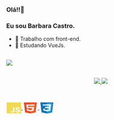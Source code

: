 ### Olá!!👋
### Eu sou Barbara Castro.

- 🔭 Trabalho com front-end.
- 🌱 Estudando VueJs.

 ##
 
  <div>
    <a href="https://www.linkedin.com/in/barbara-castro-61348b207/" target="_blank"><img src="https://img.shields.io/badge/-LinkedIn-%230077B5?style=for-the-badge&logo=linkedin&logoColor=white" target="_blank"></a>
  </div>
  
##

  <div align="center">
    <a href="https://github.com/barbcastro">
    <img height="150em" src="https://github-readme-stats.vercel.app/api?username=barbcastro&show_icons=true&theme=dark&include_all_commits=true&count_private=true"/>
    <img height="150em" src="https://github-readme-stats.vercel.app/api/top-langs/?username=barbcastro&layout=compact&langs_count=7&theme=dark"/> 
  </div>
  
##

  <div style="display: inline_block"><br>
    <img align="center" height="30" width="40" src="https://raw.githubusercontent.com/devicons/devicon/master/icons/javascript/javascript-plain.svg">
    <img align="center" height="30" width="40" src="https://raw.githubusercontent.com/devicons/devicon/master/icons/html5/html5-original.svg">
    <img align="center" height="30" width="40" src="https://raw.githubusercontent.com/devicons/devicon/master/icons/css3/css3-original.svg">
  </div>

##
